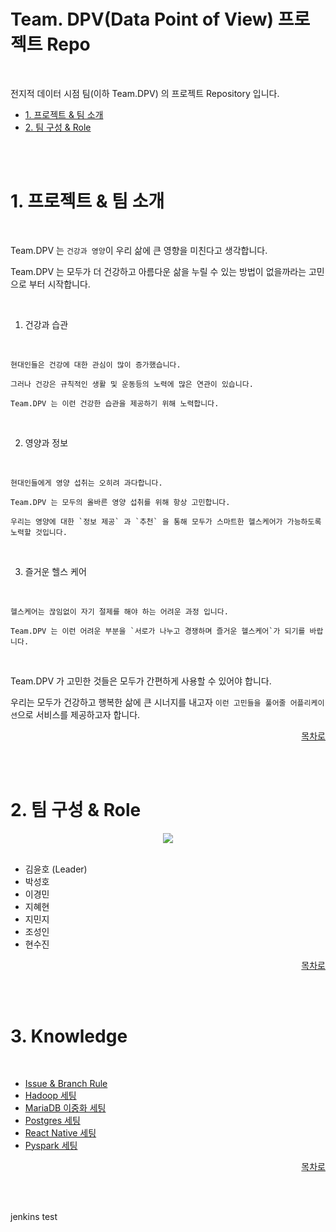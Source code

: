 # Team. DPV(Data Point of View) 프로젝트 Repo

<a id="home1"></a>

<br>



전지적 데이터 시점 팀(이하 Team.DPV) 의 프로젝트 Repository 입니다.

* [1. 프로젝트 & 팀 소개](#1)
* [2. 팀 구성 & Role](#2)

<br><br>

<a id="1"></a>

# 1. 프로젝트 & 팀 소개

<br>

Team.DPV 는 `건강과 영양`이 우리 삶에 큰 영향을 미친다고 생각합니다.

Team.DPV 는 모두가 더 건강하고 아름다운 삶을 누릴 수 있는 방법이 없을까라는 고민으로 부터 시작합니다.

<br>

1. 건강과 습관

<br>

    현대인들은 건강에 대한 관심이 많이 증가했습니다.

    그러나 건강은 규칙적인 생활 및 운동등의 노력에 많은 연관이 있습니다.

    Team.DPV 는 이런 건강한 습관을 제공하기 위해 노력합니다.

<br>

2. 영양과 정보

<br>

    현대인들에게 영양 섭취는 오히려 과다합니다.

    Team.DPV 는 모두의 올바른 영양 섭취를 위해 항상 고민합니다.

    우리는 영양에 대한 `정보 제공` 과 `추천` 을 통해 모두가 스마트한 헬스케어가 가능하도록 노력할 것입니다.

<br>

3. 즐거운 헬스 케어

<br>

    헬스케어는 끊임없이 자기 절제를 해야 하는 어려운 과정 입니다. 

    Team.DPV 는 이런 어려운 부분을 `서로가 나누고 경쟁하며 즐거운 헬스케어`가 되기를 바랍니다.

<br>

Team.DPV 가 고민한 것들은 모두가 간편하게 사용할 수 있어야 합니다.

우리는 모두가 건강하고 행복한 삶에 큰 시너지를 내고자 `이런 고민들을 풀어줄 어플리케이션`으로 서비스를 제공하고자 합니다.

<div align="right">

[목차로](#home1)

</div>

<br><br>


<a id="2"></a>

# 2. 팀 구성 & Role


<div align="center">
<img src="https://github.com/FINAL-BUSAN-2/DataPointOfView/assets/45858414/3f1cbc70-da6c-4412-8159-8c6436a137d1" witdh = "70%">
</div>
<br>

* 김윤호 (Leader)
* 박성호
* 이경민
* 지혜현
* 지민지
* 조성인
* 현수진

<div align="right">

[목차로](#home1)

</div>

<br><br>

# 3. Knowledge

<br>

* <a href="https://github.com/FINAL-BUSAN-2/DataPointOfView/blob/develop/knowledge/Reposiotry_rule.md">Issue & Branch Rule</a>
* <a href="https://github.com/FINAL-BUSAN-2/DataPointOfView/blob/develop/knowledge/Hadoop.md">Hadoop 세팅</a>
* <a href="https://github.com/FINAL-BUSAN-2/DataPointOfView/blob/develop/knowledge/MariaDB.md">MariaDB 이중화 세팅</a>
* <a href="https://github.com/FINAL-BUSAN-2/DataPointOfView/blob/develop/knowledge/Postgres.md">Postgres 세팅</a>
* <a href="https://github.com/FINAL-BUSAN-2/DataPointOfView/blob/develop/knowledge/React_Native.md">React Native 세팅</a>
* <a href ="https://github.com/FINAL-BUSAN-2/DataPointOfView/blob/develop/knowledge/Spark_Setting.md>">Pyspark 세팅</a>

<div align="right">

[목차로](#home1)

</div>

<br><br>

jenkins test